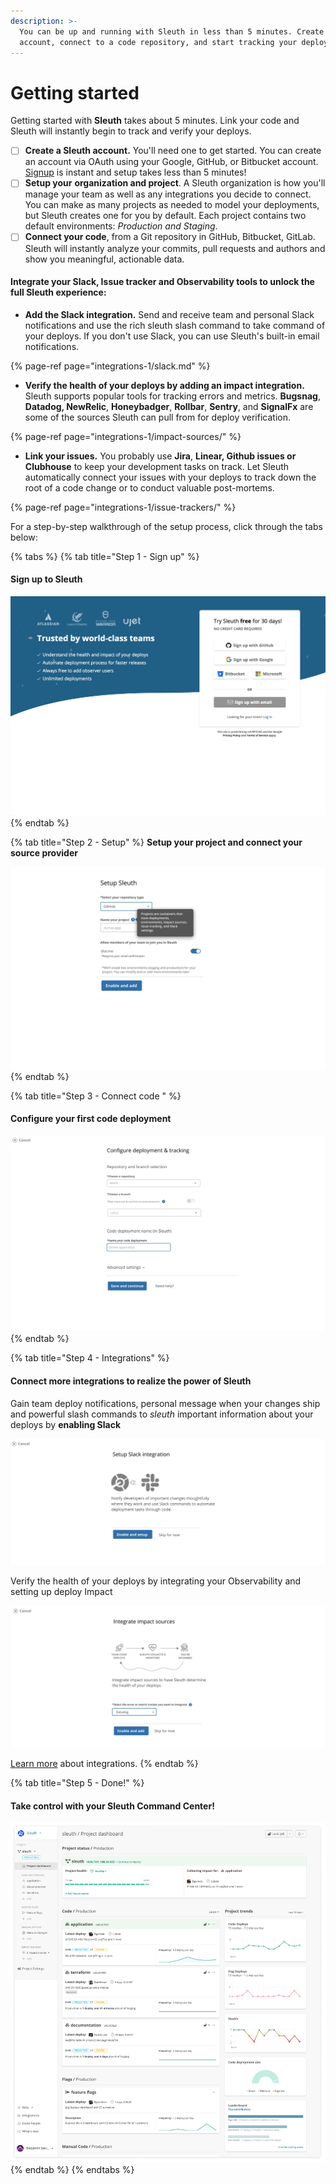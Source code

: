 ```yaml
---
description: >-
  You can be up and running with Sleuth in less than 5 minutes. Create an
  account, connect to a code repository, and start tracking your deploys.
---
```


# Getting started

Getting started with **Sleuth** takes about 5 minutes. Link your code and Sleuth will instantly begin to track and verify your deploys.

* [ ] **Create a Sleuth account.** You'll need one to get started. You can create an account via OAuth using your Google, GitHub, or Bitbucket account. [Signup](https://app.sleuth.io/account/signup/) is instant and setup takes less than 5 minutes! 
* [ ] **Setup your** **organization and project**. A Sleuth organization is how you'll manage your team as well as any integrations you decide to connect. You can make as many projects as needed to model your deployments, but Sleuth creates one for you by default. Each project contains two default environments: _Production and Staging_.
* [ ] **Connect your code**, from a Git repository in GitHub, Bitbucket, GitLab. Sleuth will instantly analyze your commits, pull requests and authors and show you meaningful, actionable data.

#### Integrate your Slack, Issue tracker and Observability tools to unlock the full Sleuth experience: 

* **Add the Slack integration.** Send and receive team and personal Slack notifications and use the rich sleuth slash command to take command of your deploys. If you don't use Slack, you can use Sleuth's built-in email notifications. 

{% page-ref page="integrations-1/slack.md" %}

* **Verify the health of your deploys by adding an impact integration.** Sleuth supports popular tools for tracking errors and metrics. **Bugsnag**, **Datadog, NewRelic**, **Honeybadger**, **Rollbar**, **Sentry**, and **SignalFx** are some of the sources Sleuth can pull from for deploy verification. 

{% page-ref page="integrations-1/impact-sources/" %}

* **Link your issues.** You probably use **Jira**, **Linear, Github issues or Clubhouse** to keep your development tasks on track. Let Sleuth automatically connect your issues with your deploys to track down the root of a code change or to conduct valuable post-mortems. 

{% page-ref page="integrations-1/issue-trackers/" %}

For a step-by-step walkthrough of the setup process, click through the tabs below:

{% tabs %}
{% tab title="Step 1 - Sign up" %}
#### Sign up to Sleuth

![](.gitbook/assets/signup-sleuth-2021-01-26-15-11-05.png)
{% endtab %}

{% tab title="Step 2 - Setup" %}
**Setup your project and connect your source provider**

![](.gitbook/assets/signup-setup-journeys-figma-2021-01-26-15-18-11.png)
{% endtab %}

{% tab title="Step 3 - Connect code " %}
#### Configure your first code deployment

![](.gitbook/assets/signup-setup-journeys-figma-2021-01-26-15-20-40.png)
{% endtab %}

{% tab title="Step 4 - Integrations" %}
#### Connect more integrations to realize the power of Sleuth

Gain team deploy notifications, personal message when your changes ship and powerful slash commands to _sleuth_ important information about your deploys by **enabling Slack**

![](.gitbook/assets/signup-setup-journeys-figma-2021-01-26-15-26-44.png)

Verify the health of your deploys by integrating your Observability and setting up deploy Impact 

![](.gitbook/assets/signup-setup-journeys-figma-2021-01-26-15-27-06.png)

[Learn more](integrations-1/about-integrations.md) about integrations. 
{% endtab %}

{% tab title="Step 5 - Done!" %}
#### Take control with your Sleuth Command Center!

![](.gitbook/assets/495d70c5-6fce-4aaa-ad85-b78bf7445c5e%20%281%29.png)
{% endtab %}
{% endtabs %}

